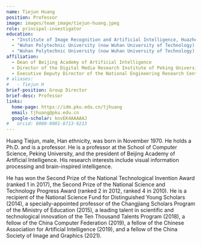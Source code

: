 ```yaml
---
name: Tiejun Huang
position: Professor
image: images/team_image/tiejun-huang.jpeg
role: principal-investigator
education:
  - "Institute of Image Recognition and Artificial Intelligence, Huazhong University of Science and Technology (now Huazhong University of Science and Technology): Doctor of Pattern Recognition and Intelligent Systems (1995-1998)"
  - "Wuhan Polytechnic University (now Wuhan University of Technology): Master of Industrial Automation (1992-1995)"
  - "Wuhan Polytechnic University (now Wuhan University of Technology): Bachelor of Computer Application (1988-1992)"
affiliation: 
  - Dean of Beijing Academy of Artificial Intelligence
  - Director of the Digital Media Research Institute of Peking University
  - Executive Deputy Director of the National Engineering Research Center for Video and Visual Technology
# aliases:
#   - Tiejun H
brief-position: Group Director
brief-desc: Professor
links:
  home-page: https://idm.pku.edu.cn/tjhuang
  email: tjhuang@pku.edu.cn
  google-scholar: knvEK4AAAAAJ
#   orcid: 0000-0001-8713-9213
---
```


Huang Tiejun, male, Han ethnicity, was born in November 1970. He holds a Ph.D. and is a professor. He is a professor at the School of Computer Science, Peking University, and the president of Beijing Academy of Artificial Intelligence. His research interests include visual information processing and brain-inspired intelligence. 

He has won the Second Prize of the National Technological Invention Award (ranked 1 in 2017), the Second Prize of the National Science and Technology Progress Award (ranked 2 in 2012, ranked 4 in 2010). He is a recipient of the National Science Fund for Distinguished Young Scholars (2014), a specially-appointed professor of the Changjiang Scholars Program of the Ministry of Education (2015), a leading talent in scientific and technological innovation of the Ten Thousand Talents Program (2018), a fellow of the China Computer Federation (2019), a fellow of the Chinese Association for Artificial Intelligence (2019), and a fellow of the China Society of Image and Graphics (2021).

<!-- ---
name: Panagiotis Angeloudis
position: Professor of Transport Systems & Logistics
image: images/team/angeloudis-p.jpg
role: pi
education: 
  - "Imperial College London: PhD in Transport (2005-2009)"
  - "Imperial College London: MEng in Civil & Environmental Engineering (2001-2005)"
brief-position: Group Director, Transport Systems, Logistics
brief-desc: Professor
links:
  home-page: https://www.imperial.ac.uk/people/p.angeloudis
  google-scholar: pyOTFWoAAAAJ
  linkedin: panagiotisangeloudis
  github: p-ang
redirect_from:
  - author/panagiotis-angeloudis/
affiliations:
  - Professor of Transport Systems & Logistics
  - Turing Fellow, Alan Turing Institute
  - Director of Postgraduate Teaching, MSc in Transport
  - Management Committee, Imperial Robotics Forum
---

Professor Panagiotis Angeloudis is the Director of the [Transport Systems and Logistics Laboratory](https://transport-systems.imperial.ac.uk), based in the [Centre for Transport Engineering & Modelling](https://www.imperial.ac.uk/transport-engineering) at [Imperial College London](https://www.imperial.ac.uk). He is also a Turing Fellow with the [Alan Turing Institute](https://www.turing.ac.uk).


His research focuses on the intersection of autonomous systems, multi-agent modelling and network optimisation and their applications to freight distribution and passenger transportation. His research group specialises in developing high-performance, scalable models that capture the interactions between users, providers, infrastructure and operating regimes. Recent TSL projects have focused on the design of deployment strategies for safe and efficient autonomous transport systems (AVs, drones) for passenger and freight mobility.  

Panagiotis was recently appointed by the UK Department for Transport to the Expert Panel for Maritime 2050 and has been a member of the Future of Mobility review team for the UK Government Office of Science. Over the years, he has advised and developed bespoke models for major corporations, government agencies and consultancies worldwide on initiatives related to transport infrastructure, operations management and technology deployment.

At Imperial, he leads a team of over 15 researchers, and is also the Programme Director of the [MSc in Transport and Data Science](https://www.imperial.ac.uk/study/courses/postgraduate-taught/transport-data-science/). He has a broad portfolio of funded research projects, with significant support from EPSRC, InnovateUK, the UK and foreign governments, and the industry. He is a member of the management committee for the [Imperial Robotics Forum](http://www.imperial.ac.uk/robotics/), Director of Teaching for the Transport Section, and transport champion for the [Institute for Security Science and Technology](https://www.imperial.ac.uk/security-institute/).

He is an Associate Editor of the Journal of Maritime Policy and Management and a member of the United States Transportation Research Board Committee on Ports and Channels. -->
